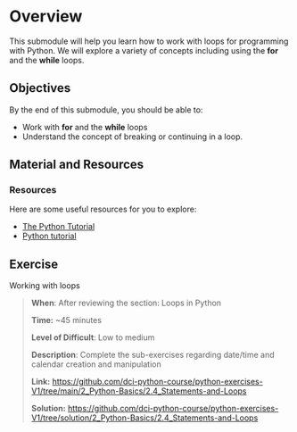 # Overview

This submodule will help you learn how to work with loops for programming with Python. We will explore a variety of concepts including using the **for** and the **while** loops.

## Objectives

By the end of this submodule, you should be able to:

* Work with **for** and the **while** loops
* Understand the concept of breaking or continuing in a loop.

## Material and Resources

### Resources

Here are some useful resources for you to explore:

* [The Python Tutorial](https://docs.python.org/3/tutorial/)
* [Python tutorial](https://www.w3schools.com/python/)


## Exercise

Working with loops

> **When**: After reviewing the section: Loops in Python
>
> **Time:** ~45 minutes
>
> **Level of Difficult**: Low to medium
>
> **Description**: Complete the sub-exercises regarding date/time and calendar creation and manipulation
>
> **Link:** https://github.com/dci-python-course/python-exercises-V1/tree/main/2_Python-Basics/2.4_Statements-and-Loops
>
> **Solution:** https://github.com/dci-python-course/python-exercises-V1/tree/solution/2_Python-Basics/2.4_Statements-and-Loops

